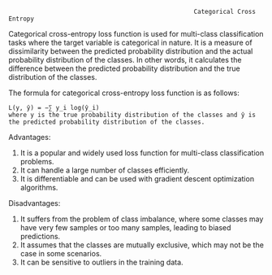                                                        Categorical Cross Entropy
Categorical cross-entropy loss function is used for multi-class classification tasks where the target variable is categorical in nature. It is a measure of dissimilarity between the predicted probability distribution and the actual probability distribution of the classes. In other words, it calculates the difference between the predicted probability distribution and the true distribution of the classes.

The formula for categorical cross-entropy loss function is as follows:

    L(y, ŷ) = −∑ y_i log(ŷ_i)
    where y is the true probability distribution of the classes and ŷ is the predicted probability distribution of the classes.

Advantages:
1. It is a popular and widely used loss function for multi-class classification problems.
2. It can handle a large number of classes efficiently.
3. It is differentiable and can be used with gradient descent optimization algorithms.

Disadvantages:
1. It suffers from the problem of class imbalance, where some classes may have very few samples or too many samples, leading to biased predictions.
2. It assumes that the classes are mutually exclusive, which may not be the case in some scenarios.
3. It can be sensitive to outliers in the training data.                                                       
